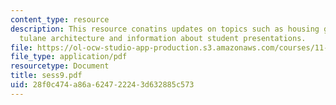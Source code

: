 ```yaml
---
content_type: resource
description: This resource conatins updates on topics such as housing group meeting,
  tulane architecture and information about student presentations.
file: https://ol-ocw-studio-app-production.s3.amazonaws.com/courses/11-945-katrina-practicum-spring-2006/28f0c474a86a624722243d632885c573_sess9.pdf
file_type: application/pdf
resourcetype: Document
title: sess9.pdf
uid: 28f0c474-a86a-6247-2224-3d632885c573
---
```

